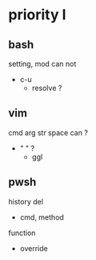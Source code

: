 
# priority l


## bash

setting, mod can not
- c-u
  - resolve ?


## vim

cmd arg str space can ?
- " " ?
  - ggl


## pwsh

history del
- cmd, method 


function
- override



